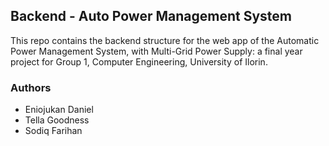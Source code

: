 ## Backend - Auto Power Management  System

This repo contains the backend structure for the web app of the Automatic Power Management System, with Multi-Grid Power Supply: a final year project for Group 1, Computer Engineering, University of Ilorin.

### Authors
- Eniojukan Daniel
- Tella  Goodness
- Sodiq Farihan